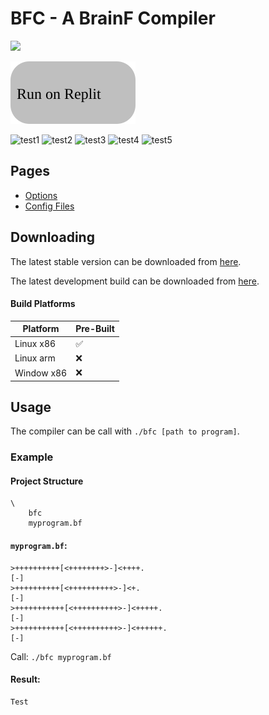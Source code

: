 # BFC - A BrainF Compiler

<img src="https://www.codefactor.io/repository/github/https123456789/BFC/badge">

<a href="https://replit.com/@https12345678/BFC?lite=true#replit/runOnReplit.md"><img src="https://raw.githubusercontent.com/https123456789/BFC/main/github/runOnReplit.svg"></a>

![test1](<https://bfc-test.https12345678.repl.co/badges/test1.svg>)
![test2](<https://bfc-test.https12345678.repl.co/badges/test2.svg>)
![test3](<https://bfc-test.https12345678.repl.co/badges/test3.svg>)
![test4](<https://bfc-test.https12345678.repl.co/badges/test4.svg>)
![test5](<https://bfc-test.https12345678.repl.co/badges/test5.svg>)

## Pages

- [Options](<options>)
- [Config Files](<configFiles>)

## Downloading

The latest stable version can be downloaded from [here](<>).

The latest development build can be downloaded from [here](<https://github.com/https123456789/BFC/tree/main/dist>).

#### Build Platforms

|Platform|Pre-Built|
|--------|---------|
| Linux x86 | ✅ |
| Linux arm | ❌ |
| Window x86 | ❌ |

## Usage

The compiler can be call with `./bfc [path to program]`.

### Example

#### Project Structure

```
\
	bfc
	myprogram.bf
```

#### `myprogram.bf`:
```brainfuck
>++++++++++[<++++++++>-]<++++.
[-]
>++++++++++[<++++++++++>-]<+.
[-]
>+++++++++++[<++++++++++>-]<+++++.
[-]
>+++++++++++[<++++++++++>-]<++++++.
[-]
```

Call: `./bfc myprogram.bf`

#### Result:

```
Test
```

